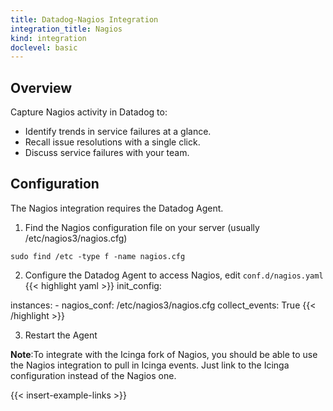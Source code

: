 ```yaml
---
title: Datadog-Nagios Integration
integration_title: Nagios
kind: integration
doclevel: basic
---
```


## Overview

Capture Nagios activity in Datadog to:

  * Identify trends in service failures at a glance.
  * Recall issue resolutions with a single click.
  * Discuss service failures with your team.

## Configuration 
The Nagios integration requires the Datadog Agent.

1. Find the Nagios configuration file on your server (usually /etc/nagios3/nagios.cfg)
```
sudo find /etc -type f -name nagios.cfg
```

2. Configure the Datadog Agent to access Nagios, edit `conf.d/nagios.yaml`
{{< highlight yaml >}}
init_config:

instances:
    - nagios_conf: /etc/nagios3/nagios.cfg
      collect_events: True
{{< /highlight >}}

3. Restart the Agent

**Note**:To integrate with the Icinga fork of Nagios, you should be able to use the Nagios integration to pull in Icinga events. Just link to the Icinga configuration instead of the Nagios one.

{{< insert-example-links >}}
